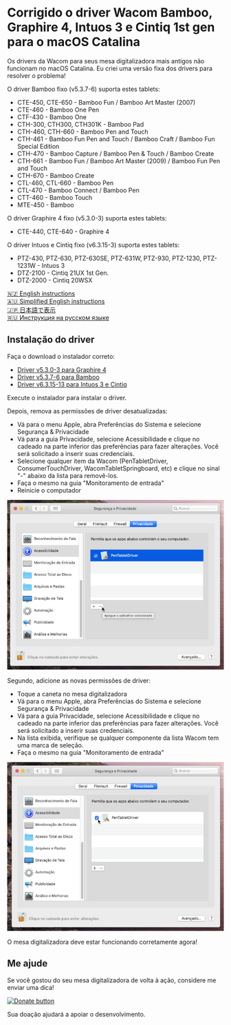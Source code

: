 # Corrigido o driver Wacom Bamboo, Graphire 4, Intuos 3 e Cintiq 1st gen para o macOS Catalina

Os drivers da Wacom para seus mesa digitalizadora mais antigos não funcionam no macOS Catalina.
Eu criei uma versão fixa dos drivers para resolver o problema!

O driver Bamboo fixo (v5.3.7-6) suporta estes tablets:

- CTE-450, CTE-650 - Bamboo Fun / Bamboo Art Master (2007)
- CTE-460 - Bamboo One Pen
- CTF-430 - Bamboo One
- CTH-300, CTH300, CTH301K - Bamboo Pad
- CTH-460, CTH-660 - Bamboo Pen and Touch
- CTH-461 - Bamboo Fun Pen and Touch / Bamboo Craft / Bamboo Fun Special Edition
- CTH-470 - Bamboo Capture / Bamboo Pen & Touch / Bamboo Create
- CTH-661 - Bamboo Fun / Bamboo Art Master (2009) / Bamboo Fun Pen and Touch
- CTH-670 - Bamboo Create
- CTL-460, CTL-660 - Bamboo Pen 
- CTL-470 - Bamboo Connect / Bamboo Pen
- CTT-460 - Bamboo Touch
- MTE-450 - Bamboo

O driver Graphire 4 fixo (v5.3.0-3) suporta estes tablets:

- CTE-440, CTE-640 - Graphire 4

O driver Intuos e Cintiq fixo (v6.3.15-3) suporta estes tablets:

- PTZ-430, PTZ-630, PTZ-630SE, PTZ-631W, PTZ-930, PTZ-1230, PTZ-1231W - Intuos 3
- DTZ-2100 - Cintiq 21UX 1st Gen.
- DTZ-2000 - Cintiq 20WSX

[🇳🇿 English instructions](Readme.md)   
[🇦🇺 Simplified English instructions](Readme.en-simple.md)   
[🇯🇵 日本語で表示](Readme.ja-JP.md)   
[🇷🇺 Инструкция на русском языке](Readme.ru-RU.md)   

## Instalação do driver

Faça o download o instalador correto:

- [Driver v5.3.0-3 para Graphire 4](https://github.com/thenickdude/wacom-driver-fix/releases/download/patch-6/Install-Wacom-Tablet-5.3.0-3-patched.pkg)
- [Driver v5.3.7-6 para Bamboo](https://github.com/thenickdude/wacom-driver-fix/releases/download/patch-6/Install-Wacom-Tablet-5.3.7-6-patched.pkg)
- [Driver v6.3.15-13 para Intuos 3 e Cintiq](https://github.com/thenickdude/wacom-driver-fix/releases/download/patch-6/Install-Wacom-Tablet-6.3.15-3-patched.pkg)

Execute o instalador para instalar o driver.

Depois, remova as permissões de driver desatualizadas:

- Vá para o menu Apple, abra Preferências do Sistema e selecione Segurança & Privacidade
- Vá para a guia Privacidade, selecione Acessibilidade e clique no cadeado na parte inferior das preferências para fazer alterações. Você será solicitado a inserir suas credenciais.
- Selecione qualquer item da Wacom (PenTabletDriver, ConsumerTouchDriver, WacomTabletSpringboard, etc) e clique no sinal "-" abaixo da lista para removê-los.
- Faça o mesmo na guia "Monitoramento de entrada" 
- Reinicie o computador

![Remover permissões desatualizadas](screenshots/pt-BR/security-and-privacy-delete.jpg)

Segundo, adicione as novas permissões de driver:

- Toque a caneta no mesa digitalizadora
- Vá para o menu Apple, abra Preferências do Sistema e selecione Segurança & Privacidade
- Vá para a guia Privacidade, selecione Acessibilidade e clique no cadeado na parte inferior das preferências para fazer alterações. Você será solicitado a inserir suas credenciais.
- Na lista exibida, verifique se qualquer componente da lista Wacom tem uma marca de seleção.
- Faça o mesmo na guia "Monitoramento de entrada" 

![marca de seleçã](screenshots/pt-BR/security-and-privacy-tick.jpg)

O mesa digitalizadora deve estar funcionando corretamente agora!

## Me ajude

Se você gostou do seu mesa digitalizadora de volta à ação, considere me enviar uma dica!

[![Donate button](https://www.paypalobjects.com/pt_BR/i/btn/btn_donateCC_LG.gif)](https://www.paypal.com/cgi-bin/webscr?cmd=_s-xclick&hosted_button_id=CDPRHRDZUDZW4&source=url) 

Sua doação ajudará a apoiar o desenvolvimento.